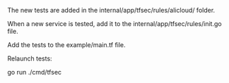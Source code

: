 The new tests are added in the internal/app/tfsec/rules/alicloud/ folder.

When a new service is tested, add it to the internal/app/tfsec/rules/init.go file.

Add the tests to the example/main.tf file.

Relaunch tests:

go run ./cmd/tfsec
